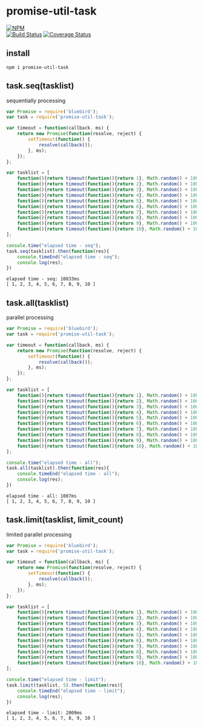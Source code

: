 # promise-util-task

[![NPM](https://nodei.co/npm/promise-util-task.png?downloads=true&downloadRank=true&stars=true)](https://nodei.co/npm/promise-util-task)  
[![Build Status](https://secure.travis-ci.org/you21979/node-promise-util-task.png?branch=master)](https://travis-ci.org/you21979/node-promise-util-task)
[![Coverage Status](https://coveralls.io/repos/github/you21979/node-promise-util-task/badge.svg?branch=master)](https://coveralls.io/github/you21979/node-promise-util-task?branch=master)

## install

```
npm i promise-util-task
```

## task.seq(tasklist)

sequentially processing

```:seq.js
var Promise = require('bluebird');
var task = require('promise-util-task');

var timeout = function(callback, ms) {
    return new Promise(function(resolve, reject) {
        setTimeout(function() {
            resolve(callback());
        }, ms);
    });
};

var tasklist = [
    function(){return timeout(function(){return 1}, Math.random() + 1000)},
    function(){return timeout(function(){return 2}, Math.random() + 1000)},
    function(){return timeout(function(){return 3}, Math.random() + 1000)},
    function(){return timeout(function(){return 4}, Math.random() + 1000)},
    function(){return timeout(function(){return 5}, Math.random() + 1000)},
    function(){return timeout(function(){return 6}, Math.random() + 1000)},
    function(){return timeout(function(){return 7}, Math.random() + 1000)},
    function(){return timeout(function(){return 8}, Math.random() + 1000)},
    function(){return timeout(function(){return 9}, Math.random() + 1000)},
    function(){return timeout(function(){return 10}, Math.random() + 1000)}
];

console.time("elapsed time - seq");
task.seq(tasklist).then(function(res){
    console.timeEnd("elapsed time - seq");
    console.log(res);
})
```

```:result
elapsed time - seq: 10033ms
[ 1, 2, 3, 4, 5, 6, 7, 8, 9, 10 ]
```

## task.all(tasklist)

parallel processing

```:all.js
var Promise = require('bluebird');
var task = require('promise-util-task');

var timeout = function(callback, ms) {
    return new Promise(function(resolve, reject) {
        setTimeout(function() {
            resolve(callback());
        }, ms);
    });
};

var tasklist = [
    function(){return timeout(function(){return 1}, Math.random() + 1000)},
    function(){return timeout(function(){return 2}, Math.random() + 1000)},
    function(){return timeout(function(){return 3}, Math.random() + 1000)},
    function(){return timeout(function(){return 4}, Math.random() + 1000)},
    function(){return timeout(function(){return 5}, Math.random() + 1000)},
    function(){return timeout(function(){return 6}, Math.random() + 1000)},
    function(){return timeout(function(){return 7}, Math.random() + 1000)},
    function(){return timeout(function(){return 8}, Math.random() + 1000)},
    function(){return timeout(function(){return 9}, Math.random() + 1000)},
    function(){return timeout(function(){return 10}, Math.random() + 1000)}
];

console.time("elapsed time - all");
task.all(tasklist).then(function(res){
    console.timeEnd("elapsed time - all");
    console.log(res);
})
```

```:result
elapsed time - all: 1007ms
[ 1, 2, 3, 4, 5, 6, 7, 8, 9, 10 ]
```

## task.limit(tasklist, limit_count)

limited parallel processing

```:limit.js
var Promise = require('bluebird');
var task = require('promise-util-task');

var timeout = function(callback, ms) {
    return new Promise(function(resolve, reject) {
        setTimeout(function() {
            resolve(callback());
        }, ms);
    });
};

var tasklist = [
    function(){return timeout(function(){return 1}, Math.random() + 1000)},
    function(){return timeout(function(){return 2}, Math.random() + 1000)},
    function(){return timeout(function(){return 3}, Math.random() + 1000)},
    function(){return timeout(function(){return 4}, Math.random() + 1000)},
    function(){return timeout(function(){return 5}, Math.random() + 1000)},
    function(){return timeout(function(){return 6}, Math.random() + 1000)},
    function(){return timeout(function(){return 7}, Math.random() + 1000)},
    function(){return timeout(function(){return 8}, Math.random() + 1000)},
    function(){return timeout(function(){return 9}, Math.random() + 1000)},
    function(){return timeout(function(){return 10}, Math.random() + 1000)}
];

console.time("elapsed time - limit");
task.limit(tasklist, 5).then(function(res){
    console.timeEnd("elapsed time - limit");
    console.log(res);
})
```

```:result
elapsed time - limit: 2009ms
[ 1, 2, 3, 4, 5, 6, 7, 8, 9, 10 ]
```

